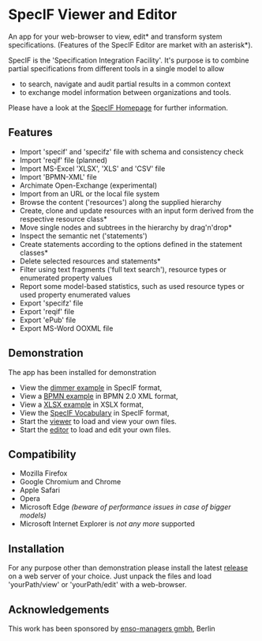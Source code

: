 # SpecIF Viewer and Editor
An app for your web-browser to view, edit* and transform system specifications. (Features of the SpecIF Editor are market with an asterisk*).

SpecIF is the 'Specification Integration Facility'. It's purpose is to combine partial specifications from different tools in a single model to allow
- to search, navigate and audit partial results in a common context
- to exchange model information between organizations and tools.

Please have a look at the [SpecIF Homepage](https://specif.de) for further information.


## Features
- Import 'specif' and 'specifz' file with schema and consistency check
- Import 'reqif' file (planned)
- Import MS-Excel 'XLSX', 'XLS' and 'CSV' file
- Import 'BPMN-XML' file
- Archimate Open-Exchange (experimental)
- Import from an URL or the local file system
- Browse the content ('resources') along the supplied hierarchy
- Create, clone and update resources with an input form derived from the respective resource class*
- Move single nodes and subtrees in the hierarchy by drag'n'drop*
- Inspect the semantic net ('statements')
- Create statements according to the options defined in the statement classes*
- Delete selected resources and statements*
- Filter using text fragments ('full text search'), resource types or enumerated property values
- Report some model-based statistics, such as used resource types or used property enumerated values
- Export 'specifz' file
- Export 'reqif' file
- Export 'ePub' file
- Export MS-Word OOXML file

## Demonstration
The app has been installed for demonstration
- View the [dimmer example](https://specif.de/apps/view#import=../examples/Dimmer.specifz) in SpecIF format,
- View a [BPMN example](https://specif.de/apps/view#import=../examples/Fahrtbeginn.bpmn) in BPMN 2.0 XML format,
- View a [XLSX example](https://specif.de/apps/view#import=../examples/Requirements.xlsx) in XSLX format,
- View the [SpecIF Vocabulary](https://specif.de/apps/view#import=../examples/Vocabulary.specifz) in SpecIF format,
- Start the [viewer](https://specif.de/apps/view) to load and view your own files.
- Start the [editor](https://specif.de/apps/edit) to load and edit your own files.

## Compatibility
- Mozilla Firefox
- Google Chromium and Chrome
- Apple Safari
- Opera
- Microsoft Edge _(beware of performance issues in case of bigger models)_
- Microsoft Internet Explorer is _not any more_ supported

## Installation
For any purpose other than demonstration please install the latest [release](https://github.com/GfSE/SpecIF-Viewer/releases) on a web server of your choice. Just unpack the files and load 'yourPath/view' or 'yourPath/edit' with a web-browser.

## Acknowledgements
This work has been sponsored by [enso-managers gmbh](http://enso-managers.de), Berlin
